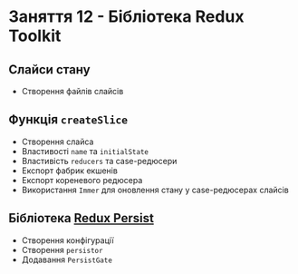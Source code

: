 # Заняття 12 - Бібліотека Redux Toolkit

## Слайси стану

- Створення файлів слайсів

## Функція `createSlice`

- Створення слайса
- Властивості `name` та `initialState`
- Властивість `reducers` та case-редюсери
- Експорт фабрик екшенів
- Експорт кореневого редюсера
- Використання `Immer` для оновлення стану у case-редюсерах слайсів

## Бібліотека [Redux Persist](https://www.npmjs.com/package/redux-persist)

- Створення конфігурації
- Створення `persistor`
- Додавання `PersistGate`
